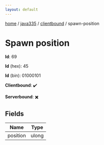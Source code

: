 ```yaml
---
layout: default
---
```


[home](/)  /  [java335](/protocol/java335)  /  [clientbound](/protocol/java335/clientbound)  /  spawn-position

# Spawn position

**Id**: 69

**Id** (hex): 45

**Id** (bin): 01000101

**Clientbound**: ✔️

**Serverbound**: ✖️

## Fields

Name | Type
---|---
position | ulong
